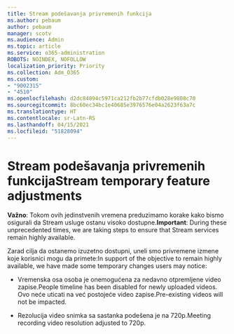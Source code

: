 ```yaml
---
title: Stream podešavanja privremenih funkcija
ms.author: pebaum
author: pebaum
manager: scotv
ms.audience: Admin
ms.topic: article
ms.service: o365-administration
ROBOTS: NOINDEX, NOFOLLOW
localization_priority: Priority
ms.collection: Adm_O365
ms.custom:
- "9002315"
- "4510"
ms.openlocfilehash: d2dc84894c5971ca212fb2b77cfdb028e9808c70
ms.sourcegitcommit: 8bc60ec34bc1e40685e3976576e04a2623f63a7c
ms.translationtype: HT
ms.contentlocale: sr-Latn-RS
ms.lasthandoff: 04/15/2021
ms.locfileid: "51828094"
---
```

# <a name="stream-temporary-feature-adjustments"></a><span data-ttu-id="e1bf0-102">Stream podešavanja privremenih funkcija</span><span class="sxs-lookup"><span data-stu-id="e1bf0-102">Stream temporary feature adjustments</span></span>

<span data-ttu-id="e1bf0-103">**Važno**: Tokom ovih jedinstvenih vremena preduzimamo korake kako bismo osigurali da Stream usluge ostanu visoko dostupne.</span><span class="sxs-lookup"><span data-stu-id="e1bf0-103">**Important**: During these unprecedented times, we are taking steps to ensure that Stream services remain highly available.</span></span>

<span data-ttu-id="e1bf0-104">Zarad cilja da ostanemo izuzetno dostupni, uneli smo privremene izmene koje korisnici mogu da primete:</span><span class="sxs-lookup"><span data-stu-id="e1bf0-104">In support of the objective to remain highly available, we have made some temporary changes users may notice:</span></span> 

- <span data-ttu-id="e1bf0-105">Vremenska osa osoba je onemogućena za nedavno otpremljene video zapise.</span><span class="sxs-lookup"><span data-stu-id="e1bf0-105">People timeline has been disabled for newly uploaded videos.</span></span> <span data-ttu-id="e1bf0-106">Ovo neće uticati na već postojeće video zapise.</span><span class="sxs-lookup"><span data-stu-id="e1bf0-106">Pre-existing videos will not be impacted.</span></span>

- <span data-ttu-id="e1bf0-107">Rezolucija video snimka sa sastanka podešena je na 720p.</span><span class="sxs-lookup"><span data-stu-id="e1bf0-107">Meeting recording video resolution adjusted to 720p.</span></span>
